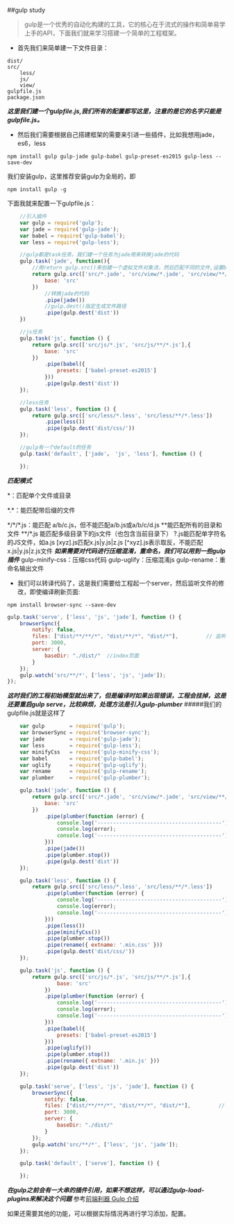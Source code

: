 ##gulp study

>gulp是一个优秀的自动化构建的工具，它的核心在于流式的操作和简单易学上手的API，下面我们就来学习搭建一个简单的工程框架。

- 首先我们来简单建一下文件目录：
```
dist/
src/
    less/
    js/
    view/
gulpfile.js
package.json
```
***这里我们建一个gulpfile.js,我们所有的配置都写这里，注意的是它的名字只能是gulpfile.js。***
- 然后我们需要根据自己搭建框架的需要来引进一些插件，比如我想用jade，es6，less
```shell
npm install gulp gulp-jade gulp-babel gulp-preset-es2015 gulp-less --save-dev
```
我们安装gulp，这里推荐安装gulp为全局的，即
```shell
npm install gulp -g
```
下面我就来配置一下gulpfile.js：
```js
    //引入插件
    var gulp = require('gulp');
    var jade = require('gulp-jade');
    var babel = require('gulp-babel');
    var less = require('gulp-less');

    //gulp都是task任务，我们建一个任务为jade用来转换jade的代码
    gulp.task('jade', function(){
        //用return gulp.src()来创建一个虚拟文件对象流，然后匹配不同的文件,设置base灵活改变生成文件路径
        return gulp.src(['src/*.jade', 'src/view/*.jade', 'src/view/**/*.jade']，{
        	base: 'src'
        })
        	//转换jade的代码
            .pipe(jade())
            //gulp.dest()指定生成文件路径
            .pipe(gulp.dest('dist'))
    })

    //js任务
    gulp.task('js', function () {
    	return gulp.src(['src/js/*.js', 'src/js/**/*.js'],{
            base: 'src'
        })
        	.pipe(babel({
            	presets: ['babel-preset-es2015']
       		}))
        	.pipe(gulp.dest('dist'))
	});

    //less任务
    gulp.task('less', function () {
    	return gulp.src(['src/less/*.less', 'src/less/**/*.less'])
        	.pipe(less())
        	.pipe(gulp.dest('dist/css/'))
	});

    //gulp有一个default的任务
    gulp.task('default', ['jade'， 'js', 'less'], function () {

	});
```
***匹配模式***

\*：匹配单个文件或目录

\*.\*：能匹配带后缀的文件

\*/\*/\*.js：能匹配 a/b/c.js，但不能匹配a/b.js或a/b/c/d.js
\*\*能匹配所有的目录和文件
\*\*/\*.js 能匹配多级目录下的js文件（也包含当前目录下）
?.js能匹配单字符名的JS文件，如a.js
[xyz].js匹配x.js|y.js|z.js
[^xyz].js表示取反，不能匹配x.js|y.js|z.js文件
***如果需要对代码进行压缩混淆，重命名，我们可以用到一些gulp插件***
gulp-minify-css：压缩css代码
gulp-uglify：压缩混淆js
gulp-rename：重命名输出文件
- 我们可以转译代码了，这是我们需要给工程起一个server，然后监听文件的修改，即使编译刷新页面:
```shell
npm install browser-sync --save-dev
```
```js
gulp.task('serve', ['less', 'js', 'jade'], function () {
    browserSync({
        notify: false,
        files: ["dist/**/**/*", "dist/**/*", "dist/*"],         // 监听文件内容改变，刷新页面
        port: 3000,
        server: {
            baseDir: "./dist/"  //index页面
        }
    });
    gulp.watch('src/**/*', ['less', 'js', 'jade']);
});
```
***这时我们的工程初始模型就出来了，但是编译时如果出现错误，工程会挂掉，这是还要重启gulp serve，比较麻烦，处理方法是引入gulp-plumber***
#####我们的gulpfile.js就是这样了
```js
    var gulp        = require('gulp');
    var browserSync = require('browser-sync');
    var jade        = require('gulp-jade');
    var less        = require('gulp-less');
    var minifyCss   = require('gulp-minify-css');
    var babel       = require('gulp-babel');
    var uglify      = require('gulp-uglify');
    var rename      = require('gulp-rename');
    var plumber     = require('gulp-plumber');

    gulp.task('jade', function () {
        return gulp.src(['src/*.jade', 'src/view/*.jade', 'src/view/**/*.jade'], {
            base: 'src'
        })
            .pipe(plumber(function (error) {
                console.log('----------------------------------------');
                console.log(error);
                console.log('----------------------------------------');
            }))
            .pipe(jade())
            .pipe(plumber.stop())
            .pipe(gulp.dest('dist'))
    });

    gulp.task('less', function () {
        return gulp.src(['src/less/*.less', 'src/less/**/*.less'])
            .pipe(plumber(function (error) {
                console.log('----------------------------------------');
                console.log(error);
                console.log('----------------------------------------');
            }))
            .pipe(less())
            .pipe(minifyCss())
            .pipe(plumber.stop())
            .pipe(rename({ extname: '.min.css' }))
            .pipe(gulp.dest('dist/css/'))
    });

    gulp.task('js', function () {
        return gulp.src(['src/js/*.js', 'src/js/**/*.js'],{
                base: 'src'
            })
            .pipe(plumber(function (error) {
                console.log('----------------------------------------');
                console.log(error);
                console.log('----------------------------------------');
            }))
            .pipe(babel({
                presets: ['babel-preset-es2015']
            }))
            .pipe(uglify())
            .pipe(plumber.stop())
            .pipe(rename({ extname: '.min.js' }))
            .pipe(gulp.dest('dist'))
    });

    gulp.task('serve', ['less', 'js', 'jade'], function () {
        browserSync({
            notify: false,
            files: ["dist/**/**/*", "dist/**/*", "dist/*"],         // 监听文件内容改变，刷新页面
            port: 3000,
            server: {
                baseDir: "./dist/"
            }
        });
        gulp.watch('src/**/*', ['less', 'js', 'jade']);
    });

    gulp.task('default', ['serve'], function () {

    });
```

***在gulp之前会有一大串的插件引用，如果不想这样，可以通过gulp-load-plugins来解决这个问题***
参考[前端利器 Gulp 介绍](http://octman.com/blog/2015-2015-09-30-gulp-introduction/)

如果还需要其他的功能，可以根据实际情况再进行学习添加，配置。

